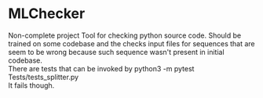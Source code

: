 # MLChecker
Non-complete project
Tool for checking python source code. Should be trained on some codebase and the checks input files for 
sequences that are seem to be wrong because such sequence wasn't present in initial codebase.  
There are tests that can be invoked by python3 -m pytest Tests/tests_splitter.py  
It fails though.
